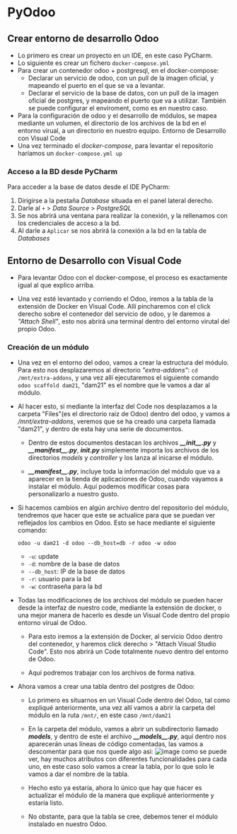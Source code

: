 # PyOdoo

## Crear entorno de desarrollo Odoo

  * Lo primero es crear un proyecto en un IDE, en este caso PyCharm.
  * Lo siguiente es crear un fichero ``docker-compose.yml``
  * Para crear un contenedor odoo + postgresql, en el docker-compose:
      * Declarar un servicio de odoo, con un pull de la imagen oficial, 
        y mapeando el puerto en el que se va a levantar.
      * Declarar el servicio de la base de datos, con un pull de la imagen 
        oficial de postgres, y mapeando el puerto que va a utilizar. También 
        se puede configurar el enviroment, como es en nuestro caso.
  * Para la configuración de odoo y el desarrollo de módulos, se mapea mediante
    un volumen, el directorio de los archivos de la bd en el entorno virual, a 
    un directorio en nuestro equipo. Entorno de Desarrollo con Visual Code
  * Una vez terminado el _docker-compose_, para levantar el repositorio haríamos 
    un ``docker-compose.yml up``

### Acceso a la BD desde PyCharm

Para acceder a la base de datos desde el IDE PyCharm:

1. Dirigirse a la pestaña _Database_ situada en el panel lateral derecho.
2. Darle al ``+`` > _Data Source_ > _PostgreSQL_
3. Se nos abrirá una ventana para realizar la conexión, y la rellenamos con los
   credenciales de acceso a la bd.
4. Al darle a ``Aplicar`` se nos abrirá la conexión a la bd en la tabla de _*Databases*_


## Entorno de Desarrollo con Visual Code

 * Para levantar Odoo con el docker-compose, el proceso es exactamente igual al que 
   explico arriba.
  
 * Una vez esté levantado y corriendo el Odoo, iremos a la tabla de la extensión de Docker en Visual Code.
   Allí pincharemos con el click derecho sobre el contenedor del servicio de odoo, y le daremos a _"Attach Shell"_,
   esto nos abrirá una terminal dentro del entorno virutal del propio Odoo.
   
### Creación de un módulo
   
 * Una vez en el entorno del odoo, vamos a crear la estructura del módulo. Para esto nos desplazaremos al directorio _"extra-addons"_:
   ``cd /mnt/extra-addons``, y una vez allí ejecutaremos el siguiente comando ``odoo scaffold dam21``, "dam21" es el nombre que le vamos
   a dar al módulo.
   
 * Al hacer esto, si mediante la interfaz del Code nos desplazamos a la carpeta "Files"(es el directorio raiz de Odoo) dentro del odoo, 
   y vamos a _/mnt/extra-addons_, veremos que se ha creado una carpeta llamada "dam21", y dentro de esta hay una serie de documentos.
   
    * Dentro de estos documentos destacan los archivos ___\_\_init\_\_.py___ y ___\_\_manifest\_\_.py___, ___init.py___ simplemente
      importa los archivos de los directorios _models_ y _controller_ y los lanza al inicarse el módulo.
      
    * ___\_\_manifest\_\_.py___, incluye toda la información del módulo que va a aparecer en la tienda de aplicaciones de Odoo, cuando vayamos
      a instalar el módulo. Aquí podemos modificar cosas para personalizarlo a nuestro gusto.
      
  * Si hacemos cambios en algún archivo dentro del repositorio del módulo, tendremos que hacer que este se actualice para que se puedan ver 
    reflejados los cambios en Odoo. Esto se hace mediante el siguiente comando:
    
    `odoo -u dam21 -d odoo --db_host=db -r odoo -w odoo`
    
     - `-u`: update
     - `-d`: nombre de la base de datos
     - `--db_host`: IP de la base de datos
     - `-r`: usuario para la bd
     - `-w`: contraseña para la bd

   * Todas las modificaciones de los archivos del módulo se pueden hacer desde la interfaz de nuestro code, mediante la extensión de docker, o 
     una mejor manera de hacerlo es desde un Visual Code dentro del propio entorno virual de Odoo.
     
      - Para esto iremos a la extensión de Docker, al servicio Odoo dentro del contenedor, y haremos click derecho > "Attach Visual Studio Code".
        Esto nos abrirá un Code totalmente nuevo dentro del entorno de Odoo.
        
      - Aquí podremos trabajar con los archivos de forma nativa.
    
   * Ahora vamos a crear una tabla dentro del postgres de Odoo:
   
      - Lo primero es situarnos en un Visual Code dentro del Odoo, tal como expliqué anteriormente, una vez allí vamos a abrir la carpeta del módulo
        en la ruta ``/mnt/``, en este caso ``/mnt/dam21``
        
      - En la carpeta del módulo, vamos a abrir un subdirectorio llamado ___models___, y dentro de este el archivo ___\_\_models\_\_.py___, aquí
        dentro nos aparecerán unas líneas de código comentadas, las vamos a descomentar para que nos quede algo asi:
        ![image](https://user-images.githubusercontent.com/91198492/225893544-e0e8118f-f03c-4610-bb89-b8744db17307.png)
        como se puede ver, hay muchos atributos con diferentes funcionalidades para cada uno, en este caso solo vamos a crear la tabla, por lo que
        solo le vamos a dar el nombre de la tabla.
        
      - Hecho esto ya estaría, ahora lo único que hay que hacer es actualizar el módulo de la manera que expliqué anteriormente y estaría listo.
      
      - No obstante, para que la tabla se cree, debemos tener el módulo instalado en nuestro Odoo.

   

